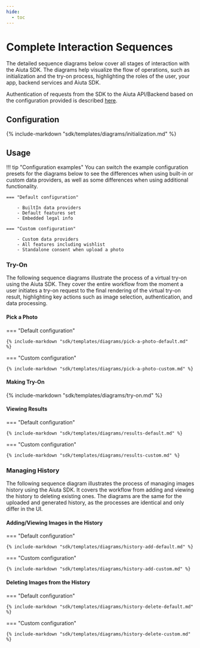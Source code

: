 ```yaml
---
hide:
  - toc
---
```

# Complete Interaction Sequences

The detailed sequence diagrams below cover all stages of interaction with the Aiuta SDK. The diagrams help visualize the flow of operations, such as initialization and the try-on process, highlighting the roles of the user, your app, backend services and Aiuta SDK. 

Authentication of requests from the SDK to the Aiuta API/Backend based on the configuration provided is described [here](/sdk/about/diagrams/authentication/).

## Configuration

{% include-markdown "sdk/templates/diagrams/initialization.md" %}

## Usage

!!! tip "Configuration examples"
    You can switch the example configuration presets for the diagrams below to see the differences when using built-in or custom data providers, as well as some differences when using additional functionality.

    === "Default configuration"

        - BuiltIn data providers 
        - Default features set 
        - Embedded legal info

    === "Custom configuration"

        - Custom data providers 
        - All features including wishlist 
        - Standalone consent when upload a photo

### Try-On

The following sequence diagrams illustrate the process of a virtual try-on using the Aiuta SDK. They cover the entire workflow from the moment a user initiates a try-on request to the final rendering of the virtual try-on result, highlighting key actions such as image selection, authentication, and data processing.

#### Pick a Photo

=== "Default configuration"

    {% include-markdown "sdk/templates/diagrams/pick-a-photo-default.md" %}

=== "Custom configuration" 

    {% include-markdown "sdk/templates/diagrams/pick-a-photo-custom.md" %}

#### Making Try-On

{% include-markdown "sdk/templates/diagrams/try-on.md" %}

#### Viewing Results

=== "Default configuration"

    {% include-markdown "sdk/templates/diagrams/results-default.md" %}

=== "Custom configuration" 

    {% include-markdown "sdk/templates/diagrams/results-custom.md" %}

### Managing History

The following sequence diagram illustrates the process of managing images history using the Aiuta SDK. It covers the workflow from adding and viewing the history to deleting existing ones. The diagrams are the same for the uploaded and generated history, as the processes are identical and only differ in the UI.

#### Adding/Viewing Images in the History

=== "Default configuration"

    {% include-markdown "sdk/templates/diagrams/history-add-default.md" %}

=== "Custom configuration" 

    {% include-markdown "sdk/templates/diagrams/history-add-custom.md" %}

#### Deleting Images from the History

=== "Default configuration"

    {% include-markdown "sdk/templates/diagrams/history-delete-default.md" %}

=== "Custom configuration" 

    {% include-markdown "sdk/templates/diagrams/history-delete-custom.md" %}
